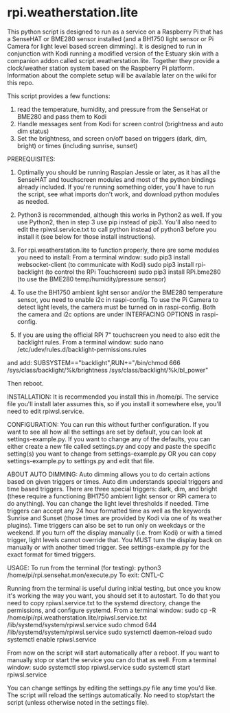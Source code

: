 rpi.weatherstation.lite
================
This python script is designed to run as a service on a Raspberry Pi that has a SenseHAT or BME280 sensor installed (and a BH1750 light sensor or Pi Camera for light level based screen dimming).  It is designed to run in conjunction with Kodi running a modified version of the Estuary skin with a companion addon called script.weatherstation.lite.  Together they provide a clock/weather station system based on the Raspberry Pi platform.  Information about the complete setup will be available later on the wiki for this repo.

This script provides a few functions:
1. read the temperature, humidity, and pressure from the SenseHat or BME280 and pass them to Kodi
2. Handle messages sent from Kodi for screen control (brightness and auto dim status)
3. Set the brightness, and screen on/off based on triggers (dark, dim, bright) or times (including sunrise, sunset)


PREREQUISITES:
1. Optimally you should be running Raspian Jessie or later, as it has all the SenseHAT and touchscreen modules and most of the python bindings already included.  If you're running something older, you'll have to run the script, see what imports don't work, and download python modules as needed.

2. Python3 is recommended, although this works in Python2 as well.  If you use Python2, then in step 3 use pip instead of pip3.  You'll also need to edit the rpiwsl.service.txt to call python instead of python3 before you install it (see below for those install instructions).

3. For rpi.weatherstation.lite to function properly, there are some modules you need to install:
From a terminal window:
sudo pip3 install websocket-client		(to communicate with Kodi)
sudo pip3 install rpi-backlight			(to control the RPi Touchscreen)
sudo pip3 install RPi.bme280            (to use the BME280 temp/humidity/pressure sensor)

4. To use the BH1750 ambient light sensor and/or the BME280 temperature sensor, you need to enable i2c in raspi-config. To use the Pi Camera to detect light levels, the camera must be turned on in raspi-config.  Both the camera and i2c options are under INTERFACING OPTIONS in raspi-config.

5. If you are using the official RPi 7" touchscreen you need to also edit the backlight rules.
From a terminal window:
sudo nano /etc/udev/rules.d/backlight-permissions.rules

and add:
SUBSYSTEM=="backlight",RUN+="/bin/chmod 666 /sys/class/backlight/%k/brightness /sys/class/backlight/%k/bl_power"

Then reboot.


INSTALLATION:
It is recommended you install this in /home/pi.  The service file you'll install later assumes this, so if you install it somewhere else, you'll need to edit rpiwsl.service.


CONFIGURATION:
You can run this without further configuration.  If you want to see all how all the settings are set by default, you can look at settings-example.py.  If you want to change any of the defaults, you can either create a new file called settings.py and copy and paste the specific setting(s) you want to change from settings-example.py OR you can copy settings-example.py to settings.py and edit that file.


ABOUT AUTO DIMMING:
Auto dimming allows you to do certain actions based on given triggers or times.  Auto dim understands special triggers and time based triggers.  There are three special triggers: dark, dim, and bright (these require a functioning BH1750 ambient light sensor or RPi camera to do anything).  You can change the light level thresholds if needed.  Time triggers can accept any 24 hour formatted time as well as the keywords Sunrise and Sunset (those times are provided by Kodi via one of its weather plugins).  Time triggers can also be set to run only on weekdays or the weekend.  If you turn off the display manually (i.e. from Kodi) or with a timed trigger, light levels cannot override that.  You MUST turn the display back on manually or with another timed trigger.  See settings-example.py for the exact format for timed triggers.


USAGE:
To run from the terminal (for testing): python3 /home/pi/rpi.sensehat.mon/execute.py
To exit: CNTL-C

Running from the terminal is useful during initial testing, but once you know it's working the way you want, you should set it to autostart.  To do that you need to copy rpiwsl.service.txt to the systemd directory, change the permissions, and configure systemd.
From a terminal window:
sudo cp -R /home/pi/rpi.weatherstation.lite/rpiwsl.service.txt /lib/systemd/system/rpiwsl.service
sudo chmod 644 /lib/systemd/system/rpiwsl.service
sudo systemctl daemon-reload
sudo systemctl enable rpiwsl.service

From now on the script will start automatically after a reboot.  If you want to manually stop or start the service you can do that as well.
From a terminal window:
sudo systemctl stop rpiwsl.service 
sudo systemctl start rpiwsl.service 

You can change settings by editing the settings.py file any time you'd like.  The script will reload the settings automatically.  No need to stop/start the script (unless otherwise noted in the settings file).
